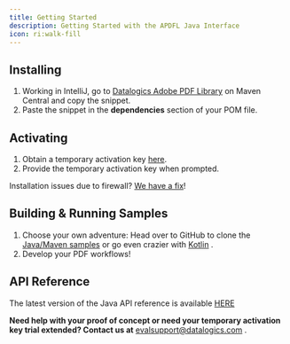 ```yaml
---
title: Getting Started
description: Getting Started with the APDFL Java Interface
icon: ri:walk-fill
---
```


## Installing

1. Working in IntelliJ, go to [Datalogics Adobe PDF Library](https://central.sonatype.com/artifact/com.datalogics.pdfl/pdfl) on Maven Central and copy the snippet.
2. Paste the snippet in the **dependencies** section of your POM file.

## **Activating**

1. Obtain a temporary activation key [here](https://www.datalogics.com/pdf-sdk-free-trial).
2. Provide the temporary activation key when prompted.

Installation issues due to firewall? [We have a fix](/adobe-pdf-library/java/firewall-issues)!

## Building & Running Samples

1. Choose your own adventure: Head over to GitHub to clone the [Java/Maven samples](https://github.com/datalogics/apdfl-java-maven-samples)[](https://github.com/datalogics/apdfl-csharp-dotnet-samples) or go even crazier with [Kotlin](https://github.com/datalogics/apdfl-kotlin-samples) .
2. Develop your PDF workflows!

## API Reference

The latest version of the Java API reference is available [HERE](https://docs.datalogics.com/apdfl18/Java/APDFL18.0.5PlusP1s/index.html)

**Need help with your proof of concept or need your temporary activation key trial extended? Contact us at** <evalsupport@datalogics.com> .
